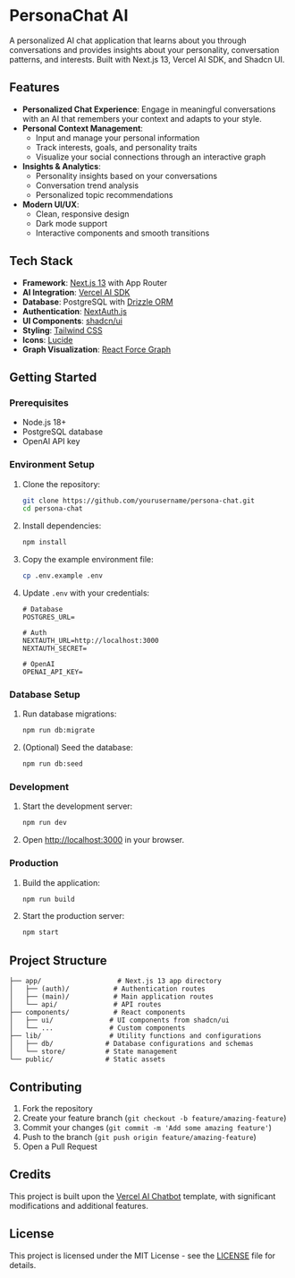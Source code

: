 # PersonaChat AI

A personalized AI chat application that learns about you through conversations and provides insights about your personality, conversation patterns, and interests. Built with Next.js 13, Vercel AI SDK, and Shadcn UI.

## Features

- **Personalized Chat Experience**: Engage in meaningful conversations with an AI that remembers your context and adapts to your style.
- **Personal Context Management**: 
  - Input and manage your personal information
  - Track interests, goals, and personality traits
  - Visualize your social connections through an interactive graph
- **Insights & Analytics**:
  - Personality insights based on your conversations
  - Conversation trend analysis
  - Personalized topic recommendations
- **Modern UI/UX**:
  - Clean, responsive design
  - Dark mode support
  - Interactive components and smooth transitions

## Tech Stack

- **Framework**: [Next.js 13](https://nextjs.org/) with App Router
- **AI Integration**: [Vercel AI SDK](https://sdk.vercel.ai/docs)
- **Database**: PostgreSQL with [Drizzle ORM](https://orm.drizzle.team)
- **Authentication**: [NextAuth.js](https://next-auth.js.org)
- **UI Components**: [shadcn/ui](https://ui.shadcn.com)
- **Styling**: [Tailwind CSS](https://tailwindcss.com)
- **Icons**: [Lucide](https://lucide.dev)
- **Graph Visualization**: [React Force Graph](https://github.com/vasturiano/react-force-graph)

## Getting Started

### Prerequisites

- Node.js 18+ 
- PostgreSQL database
- OpenAI API key

### Environment Setup

1. Clone the repository:
   ```bash
   git clone https://github.com/yourusername/persona-chat.git
   cd persona-chat
   ```

2. Install dependencies:
   ```bash
   npm install
   ```

3. Copy the example environment file:
   ```bash
   cp .env.example .env
   ```

4. Update `.env` with your credentials:
   ```
   # Database
   POSTGRES_URL=
   
   # Auth
   NEXTAUTH_URL=http://localhost:3000
   NEXTAUTH_SECRET=
   
   # OpenAI
   OPENAI_API_KEY=
   ```

### Database Setup

1. Run database migrations:
   ```bash
   npm run db:migrate
   ```

2. (Optional) Seed the database:
   ```bash
   npm run db:seed
   ```

### Development

1. Start the development server:
   ```bash
   npm run dev
   ```

2. Open [http://localhost:3000](http://localhost:3000) in your browser.

### Production

1. Build the application:
   ```bash
   npm run build
   ```

2. Start the production server:
   ```bash
   npm start
   ```

## Project Structure

```
├── app/                   # Next.js 13 app directory
│   ├── (auth)/           # Authentication routes
│   ├── (main)/           # Main application routes
│   └── api/              # API routes
├── components/           # React components
│   ├── ui/              # UI components from shadcn/ui
│   └── ...              # Custom components
├── lib/                 # Utility functions and configurations
│   ├── db/             # Database configurations and schemas
│   └── store/          # State management
└── public/             # Static assets
```

## Contributing

1. Fork the repository
2. Create your feature branch (`git checkout -b feature/amazing-feature`)
3. Commit your changes (`git commit -m 'Add some amazing feature'`)
4. Push to the branch (`git push origin feature/amazing-feature`)
5. Open a Pull Request

## Credits

This project is built upon the [Vercel AI Chatbot](https://github.com/vercel-labs/ai-chatbot) template, with significant modifications and additional features.

## License

This project is licensed under the MIT License - see the [LICENSE](LICENSE) file for details.
